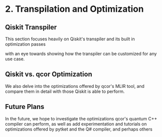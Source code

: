 # 2. Transpilation and Optimization



## Qiskit Transpiler
This section focuses heavily on Qiskit's transpiler and its built in optimization passes

with an eye towards showing how the transpiler can be customized for any use case. 
## Qiskit vs. qcor Optimization
We also delve into the optimizations offered by qcor's MLIR tool, and compare them in detail with those Qiskit is able to perform. 
## Future Plans
In the future, we hope to investigate the optimizations qcor's quantum C++ compiler can perform, as well as add experimentation and tutorials on optimizations offered by pytket and the Q# compiler, and perhaps others
